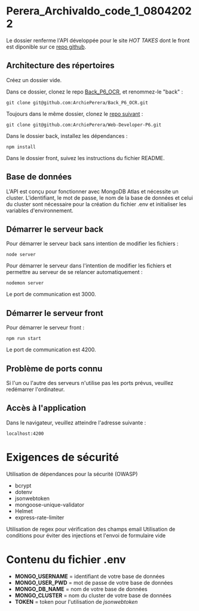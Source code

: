 # Perera_Archivaldo_code_1_08042022

Le dossier renferme l'API développée pour le site *HOT TAKES* dont le front est diponible sur ce [repo github](https://github.com/ArchiePerera/Web-Developer-P6).

## Architecture des répertoires

Créez un dossier vide.

Dans ce dossier, clonez le repo [Back_P6_OCR](https://github.com/ArchiePerera/Back_P6_OCR), et renommez-le "back" :

```git clone git@github.com:ArchiePerera/Back_P6_OCR.git```

Toujours dans le même dossier, clonez le [repo suivant](https://github.com/ArchiePerera/Web-Developer-P6) :

```git clone git@github.com:ArchiePerera/Web-Developer-P6.git```

Dans le dossier back, installez les dépendances :

```npm install```

Dans le dossier front, suivez les instructions du fichier README.

## Base de données

L'API est conçu pour fonctionner avec MongoDB Atlas et nécessite un cluster. L'identifiant, le mot de passe, le nom de la base de données et celui du cluster sont nécessaire pour la création du fichier .env et initialiser les variables d'environnement.

## Démarrer le serveur back

Pour démarrer le serveur back sans intention de modifier les fichiers :

```node server```

Pour démarrer le serveur dans l'intention de modifier les fichiers et permettre au serveur de se relancer automatiquement :

```nodemon server```

Le port de communication est 3000.

## Démarrer le serveur front

Pour démarrer le serveur front :

```npm run start```

Le port de communication est 4200.

##  Problème de ports connu

Si l'un ou l'autre des serveurs n'utilise pas les ports prévus, veuillez redémarrer l'ordinateur.

## Accès à l'application

Dans le navigateur, veuillez atteindre l'adresse suivante :

```localhost:4200```

# Exigences de sécurité

Utilisation de dépendances pour la sécurité (OWASP)

- bcrypt
- dotenv
- jsonwebtoken
- mongoose-unique-validator
- Helmet
- express-rate-limiter

Utilisation de regex pour vérification des champs email
Utilisation de conditions pour éviter des injections et l'envoi de formulaire vide

# Contenu du fichier .env

- **MONGO_USERNAME** = identifiant de votre base de données
- **MONGO_USER_PWD** = mot de passe de votre base de données
- **MONGO_DB_NAME** = nom de votre base de données
- **MONGO_CLUSTER** = nom du cluster de votre base de données
- **TOKEN** = token pour l'utilisation de *jsonwebtoken*
